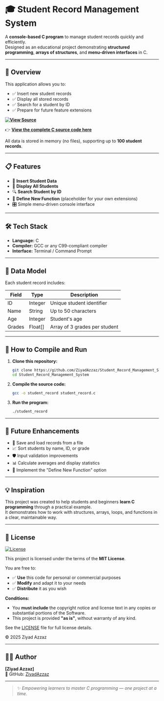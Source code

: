 # 🎓 Student Record Management System

A **console-based C program** to manage student records quickly and efficiently.  
Designed as an educational project demonstrating **structured programming**, **arrays of structures**, and **menu-driven interfaces** in C.

---

## 🚀 Overview

This application allows you to:

- ✅ Insert new student records
- ✅ Display all stored records
- ✅ Search for a student by ID
- ✅ Prepare for future feature extensions

  
**[![View Source](https://img.shields.io/badge/View%20Code-student_record.c-blue?style=for-the-badge)](https://github.com/ZiyadAzzaz/Student_Record_Management_System/blob/main/student_record.c)**


👉 **[View the complete C source code here](https://github.com/ZiyadAzzaz/Student_Record_Management_System/blob/main/student_record.c)**


All data is stored in memory (no files), supporting up to **100 student records**.

---


## 📋 Features

- 📝 **Insert Student Data**
- 📄 **Display All Students**
- 🔍 **Search Student by ID**
- 🧩 **Define New Function** (placeholder for your own extensions)
- 🎛️ Simple menu-driven console interface

---

## 🛠️ Tech Stack

- **Language:** C
- **Compiler:** GCC or any C99-compliant compiler
- **Interface:** Terminal / Command Prompt

---

## 🧩 Data Model

Each student record includes:

| Field   | Type    | Description                       |
|---------|---------|-----------------------------------|
| ID      | Integer | Unique student identifier        |
| Name    | String  | Up to 50 characters              |
| Age     | Integer | Student's age                    |
| Grades  | Float[] | Array of 3 grades per student    |

---

## 🚀 How to Compile and Run

1. **Clone this repository:**

   ```bash
   git clone https://github.com/ZiyadAzzaz/Student_Record_Management_System.git
   cd Student_Record_Management_System
   ```

2. **Compile the source code:**

   ```bash
   gcc -o student_record student_record.c
   ```

3. **Run the program:**

   ```bash
   ./student_record
   ```

---

## 🎯 Future Enhancements

- 💾 Save and load records from a file
- 📈 Sort students by name, ID, or grade
- 🛡️ Input validation improvements
- 📊 Calculate averages and display statistics
- 🧠 Implement the "Define New Function" option

---

## 💡 Inspiration

This project was created to help students and beginners **learn C programming** through a practical example.  
It demonstrates how to work with structures, arrays, loops, and functions in a clear, maintainable way.

---

## 🪪 License

[![License](https://img.shields.io/badge/License-MIT-green.svg)](LICENSE)

This project is licensed under the terms of the **MIT License**.

You are free to:

- ✅ **Use** this code for personal or commercial purposes
- ✅ **Modify** and adapt it to your needs
- ✅ **Distribute** it as you wish

**Conditions:**

- You **must include** the copyright notice and license text in any copies or substantial portions of the Software.
- This project is provided **"as is"**, without warranty of any kind.

See the [LICENSE](LICENSE) file for full license details.

© 2025 Ziyad Azzaz


---

## 👨‍💻 Author

**[Ziyad Azzaz]**  
🔗 GitHub: [ZiyadAzzaz](https://github.com/ZiyadAzzaz)

---

> ✨ *Empowering learners to master C programming — one project at a time.*
